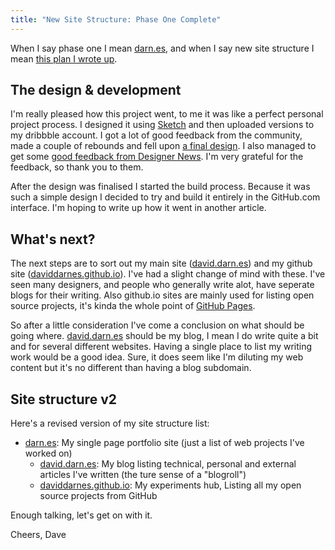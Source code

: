 ```yaml
---
title: "New Site Structure: Phase One Complete"
---
```


When I say phase one I mean [darn.es](https://darn.es/), and when I say new site structure I mean [this plan I wrote up](https://david.darn.es/2015/07/11/new-site-structure/).
<!-- more -->

## The design & development

I'm really pleased how this project went, to me it was like a perfect personal project process. I designed it using [Sketch](https://bohemiancoding.com/sketch/) and then uploaded versions to my dribbble account. I got a lot of good feedback from the community, made a couple of rebounds and fell upon [a final design](https://dribbble.com/shots/2219504-darn-es-Revision-2-Design). I also managed to get some [good feedback from Designer News](https://www.designernews.co/stories/56374-show-dn-darnes). I'm very grateful for the feedback, so thank you to them.

After the design was finalised I started the build process. Because it was such a simple design I decided to try and build it entirely in the GitHub.com interface. I'm hoping to write up how it went in another article.

## What's next?

The next steps are to sort out my main site ([david.darn.es](https://david.darn.es)) and my github site ([daviddarnes.github.io](https://daviddarnes.github.io)). I've had a slight change of mind with these. I've seen many designers, and people who generally write alot, have seperate blogs for their writing. Also github.io sites are mainly used for listing open source projects, it's kinda the whole point of [GitHub Pages](https://pages.github.com/).

So after a little consideration I've come a conclusion on what should be going where. [david.darn.es](https://david.darn.es) should be my blog, I mean I do write quite a bit and for several different websites. Having a single place to list my writing work would be a good idea. Sure, it does seem like I'm diluting my web content but it's no different than having a blog subdomain.

## Site structure v2

Here's a revised version of my site structure list:

- [darn.es](https://darn.es): My single page portfolio site (just a list of web projects I've worked on)
  - [david.darn.es](https://david.darn.es): My blog listing technical, personal and external articles I've written (the ture sense of a "blogroll")
  - [daviddarnes.github.io](https://daviddarnes.github.io): My experiments hub, Listing all my open source projects from GitHub

Enough talking, let's get on with it.

Cheers, Dave
